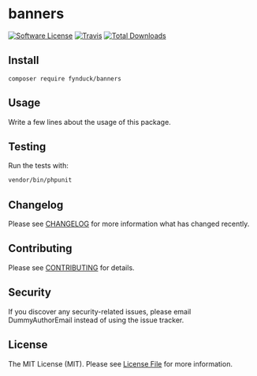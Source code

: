 # banners

[![Software License](https://img.shields.io/badge/license-MIT-brightgreen.svg?style=flat-square)](LICENSE.md)
[![Travis](https://img.shields.io/travis/fynduck/banners.svg?style=flat-square)]()
[![Total Downloads](https://img.shields.io/packagist/dt/fynduck/banners.svg?style=flat-square)](https://packagist.org/packages/fynduck/banners)

## Install
`composer require fynduck/banners`

## Usage
Write a few lines about the usage of this package.

## Testing
Run the tests with:

``` bash
vendor/bin/phpunit
```

## Changelog
Please see [CHANGELOG](CHANGELOG.md) for more information what has changed recently.

## Contributing
Please see [CONTRIBUTING](CONTRIBUTING.md) for details.

## Security
If you discover any security-related issues, please email DummyAuthorEmail instead of using the issue tracker.

## License
The MIT License (MIT). Please see [License File](/LICENSE.md) for more information.